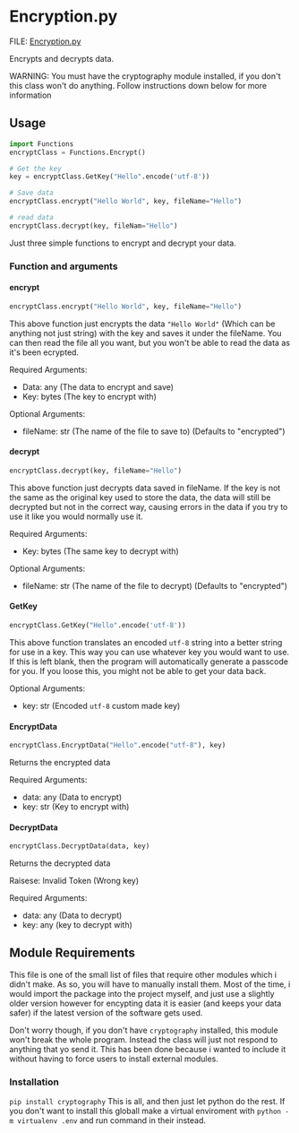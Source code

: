 # Encryption.py

FILE: [Encryption.py](../src/PythonFunctions/Encryption.py)

Encrypts and decrypts data.

WARNING: You must have the cryptography module installed, if you don't this class won't do anything. Follow instructions down below for more information

## Usage

```py
import Functions
encryptClass = Functions.Encrypt()

# Get the key
key = encryptClass.GetKey("Hello".encode('utf-8'))

# Save data
encryptClass.encrypt("Hello World", key, fileName="Hello")

# read data
encryptClass.decrypt(key, fileNam="Hello")
```

Just three simple functions to encrypt and decrypt your data.

### Function and arguments

#### encrypt

```py
encryptClass.encrypt("Hello World", key, fileName="Hello")
```

This above function just encrypts the data `"Hello World"` (Which can be anything not just string) with the key and saves it under the fileName. You can then read the file all you want, but you won't be able to read the data as it's been ecrypted.

Required Arguments:

- Data: any (The data to encrypt and save)
- Key: bytes (The key to encrypt with)

Optional Arguments:

- fileName: str (The name of the file to save to) (Defaults to "encrypted")

#### decrypt

```py
encryptClass.decrypt(key, fileName="Hello")
```

This above function just decrypts data saved in fileName. If the key is not the same as the original key used to store the data, the data will still be decrypted but not in the correct way, causing errors in the data if you try to use it like you would normally use it.

Required Arguments:

- Key: bytes (The same key to decrypt with)

Optional Arguments:

- fileName: str (The name of the file to decrypt) (Defaults to "encrypted")

#### GetKey

```py
encryptClass.GetKey("Hello".encode('utf-8'))
```

This above function translates an encoded `utf-8` string into a better string for use in a key. This way you can use whatever key you would want to use. If this is left blank, then the program will automatically generate a passcode for you. If you loose this, you might not be able to get your data back.

Optional Arguments:

- key: str (Encoded `utf-8` custom made key)

#### EncryptData

```py
encryptClass.EncryptData("Hello".encode("utf-8"), key)
```

Returns the encrypted data

Required Arguments:

- data: any (Data to encrypt)
- key: str (Key to encrypt with)

#### DecryptData

```py
encryptClass.DecryptData(data, key)
```

Returns the decrypted data

Raisese: Invalid Token (Wrong key)

Required Arguments:

- data: any (Data to decrypt)
- key: any (key to decrypt with)

## Module Requirements

This file is one of the small list of files that require other modules which i didn't make. As so, you will have to manually install them. Most of the time, i would import the package into the project myself, and just use a slightly older version however for encypting data it is easier (and keeps your data safer) if the latest version of the software gets used.

Don't worry though, if you don't have `cryptography` installed, this module won't break the whole program. Instead the class will just not respond to anything that yo send it. This has been done because i wanted to include it without having to force users to install external modules.

### Installation

`pip install cryptography`
This is all, and then just let python do the rest. If you don't want to install this globall make a virtual enviroment with `python -m virtualenv .env` and run command in their instead.
